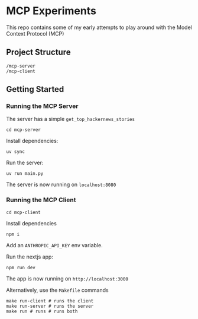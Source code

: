# MCP Experiments

This repo contains some of my early attempts to play around with the Model Context Protocol (MCP)

## Project Structure

```
/mcp-server
/mcp-client
```

## Getting Started

### Running the MCP Server

The server has a simple `get_top_hackernews_stories`

```
cd mcp-server
```

Install dependencies:
```
uv sync
```

Run the server:
```
uv run main.py
```

The server is now running on `localhost:8080`

### Running the MCP Client
```
cd mcp-client
```

Install dependencies
```
npm i
```

Add an `ANTHROPIC_API_KEY` env variable.

Run the nextjs app:
```
npm run dev
```

The app is now running on `http://localhost:3000`


Alternatively, use the `Makefile` commands

```
make run-client # runs the client
make run-server # runs the server
make run # runs # runs both
```